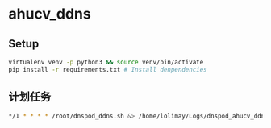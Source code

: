 # ahucv_ddns

## Setup

```bash
virtualenv venv -p python3 && source venv/bin/activate
pip install -r requirements.txt # Install denpendencies
```


## 计划任务
```bash
*/1 * * * * /root/dnspod_ddns.sh &> /home/lolimay/Logs/dnspod_ahucv_ddns.txt
```